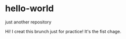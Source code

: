 # hello-world
just another repository


Hi! I creat this brunch just for practice! 
It's the fist chage.
